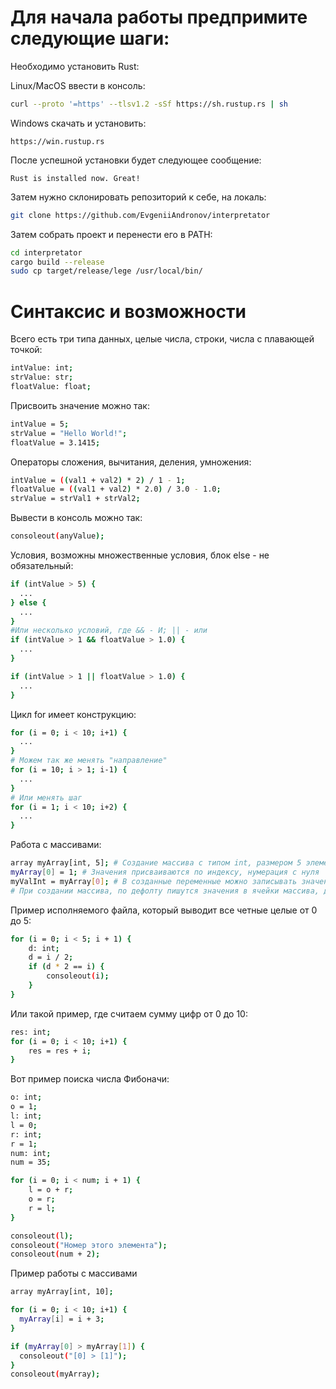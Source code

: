 <h1>Для начала работы предпримите следующие шаги:</h1>
Необходимо установить Rust:

Linux/MacOS ввести в консоль:
```bash
curl --proto '=https' --tlsv1.2 -sSf https://sh.rustup.rs | sh
``` 

Windows скачать и установить:
```http
https://win.rustup.rs
```

После успешной установки будет следующее сообщение:
```
Rust is installed now. Great!
```

Затем нужно склонировать репозиторий к себе, на локаль:
```bash
git clone https://github.com/EvgeniiAndronov/interpretator
```

Затем собрать проект и перенести его в PATH:
```bash
cd interpretator
cargo build --release
sudo cp target/release/lege /usr/local/bin/
```

<h1>Синтаксис и возможности</h1>

Всего есть три типа данных, целые числа, строки, числа с плавающей точкой:
```bash
intValue: int;
strValue: str;
floatValue: float;
```

Присвоить значение можно так:
```bash
intValue = 5;
strValue = "Hello World!";
floatValue = 3.1415;
```

Операторы сложения, вычитания, деления, умножения:
```bash
intValue = ((val1 + val2) * 2) / 1 - 1;
floatValue = ((val1 + val2) * 2.0) / 3.0 - 1.0;
strValue = strVal1 + strVal2;

```

Вывести в консоль можно так:
```bash
consoleout(anyValue);
```
Условия, возможны множественные условия, блок else - не обязательный:
```bash
if (intValue > 5) {
  ...
} else {
  ...
}
#Или несколько условий, где && - И; || - или
if (intValue > 1 && floatValue > 1.0) {
  ...
} 

if (intValue > 1 || floatValue > 1.0) {
  ...
}
```

Цикл for имеет конструкцию:
```bash
for (i = 0; i < 10; i+1) {
  ...
}
# Можем так же менять "направление"
for (i = 10; i > 1; i-1) {
  ...
}
# Или менять шаг 
for (i = 1; i < 10; i+2) {
  ...
}
```

Работа с массивами:
```bash
array myArray[int, 5]; # Создание массива с типом int, размером 5 элементов, именем myArray  
myArray[0] = 1; # Значения присваиваются по индексу, нумерация с нуля
myValInt = myArray[0]; # В созданные переменные можно записывать значения элементов массива
# При создании массива, по дефолту пишутся значения в ячейки массива, для int = 0; float = 0.0; str = ""; 
```

Пример исполняемого файла, который выводит все четные целые от 0 до 5:
```bash
for (i = 0; i < 5; i + 1) {
    d: int;
    d = i / 2;
    if (d * 2 == i) {
        consoleout(i);
    }
}
```
Или такой пример, где считаем сумму цифр от 0 до 10:
```bash
res: int;
for (i = 0; i < 10; i+1) {
    res = res + i;
}
```

Вот пример поиска числа Фибоначи:
```bash
o: int;
o = 1;
l: int;
l = 0;
r: int;
r = 1;
num: int;
num = 35;

for (i = 0; i < num; i + 1) {
    l = o + r;
    o = r;
    r = l;
}

consoleout(l);
consoleout("Номер этого элемента");
consoleout(num + 2);
```

Пример работы с массивами
```bash
array myArray[int, 10];

for (i = 0; i < 10; i+1) {
  myArray[i] = i + 3;
}

if (myArray[0] > myArray[1]) {
  consoleout("[0] > [1]");
}
consoleout(myArray);
```
